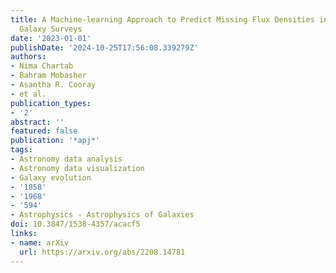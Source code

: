 ```yaml
---
title: A Machine-learning Approach to Predict Missing Flux Densities in Multiband
  Galaxy Surveys
date: '2023-01-01'
publishDate: '2024-10-25T17:56:08.339279Z'
authors:
- Nima Chartab
- Bahram Mobasher
- Asantha R. Cooray
- et al.
publication_types:
- '2'
abstract: ''
featured: false
publication: '*apj*'
tags:
- Astronomy data analysis
- Astronomy data visualization
- Galaxy evolution
- '1858'
- '1968'
- '594'
- Astrophysics - Astrophysics of Galaxies
doi: 10.3847/1538-4357/acacf5
links:
- name: arXiv
  url: https://arxiv.org/abs/2208.14781
---
```

